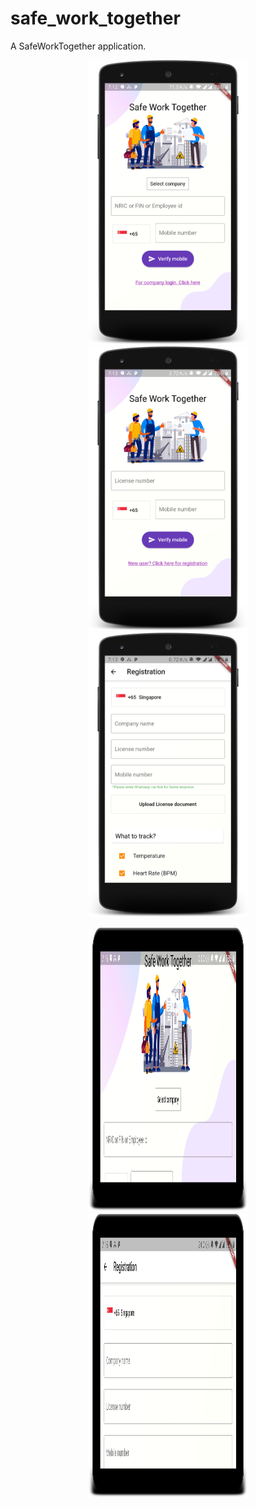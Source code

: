 # safe_work_together

A SafeWorkTogether  application.

<p align="center">
  <img src="1.png" width="256" height="455">
  <img src="2.png" width="256" height="455">
  <img src="3.png" width="256" height="455">
</p>

<p align="center">
  <img src="t1.png" width="256" height="455">
  <img src="t2.png" width="256" height="455">
</p>
